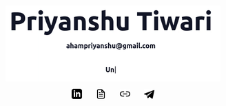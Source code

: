 <p align="center">
<a target="_blank" rel="noopener noreferrer" href="http://ahampriyanshu.com/">
<img src="./img/hero.gif">
</a>
</p>
<p align="center">
<a target="_blank" rel="noopener noreferrer" href="https://www.linkedin.com/in/ahampriyanshu"><img src="./img/link.png"></a>&emsp;&emsp;
<a target="_blank" rel="noopener noreferrer" href="https://drive.google.com/file/d/1_GZ56-O3JNF6-jmU4Xu-StJYgNdz3Tsa/view"><img src="./img/resume.png"></a>&emsp;&emsp;
<a target="_blank" rel="noopener noreferrer" href="https://links.ahampriyanshu.com"><img src="./img/links.png"></a>&emsp;&emsp;
<a target="_blank" rel="noopener noreferrer" href="https://t.me/ahampriyanshu"><img src="./img/tg.png"></a>
</p>

